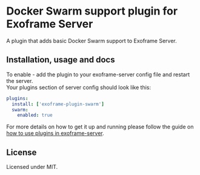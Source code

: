 # Docker Swarm support plugin for Exoframe Server

A plugin that adds basic Docker Swarm support to Exoframe Server.

## Installation, usage and docs

To enable - add the plugin to your exoframe-server config file and restart the server.  
Your plugins section of server config should look like this:

```yaml
plugins:
  install: ['exoframe-plugin-swarm']
  swarm:
    enabled: true
```

For more details on how to get it up and running please follow the guide on [how to use plugins in exoframe-server](https://github.com/exoframejs/exoframe/tree/master/docs).

## License

Licensed under MIT.
